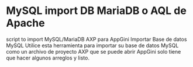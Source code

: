 # MySQL import DB MariaDB o AQL de Apache
script to import MySQL/MariaDB AXP para AppGini
Importar Base de datos MySQL Utilice esta herramienta para importar su base de datos MySQL como un archivo de proyecto AXP que se puede abrir AppGini
solo tiene que hacer algunos arreglos y listo.
